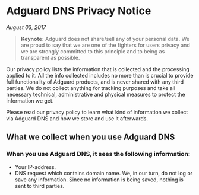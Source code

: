 # Adguard DNS Privacy Notice
*August 03, 2017*
> **Keynote:** Adguard does not share/sell any of your personal data. We are proud to say that we are one of the fighters for users privacy and we are strongly committed to this principle and to being as transparent as possible.

Our privacy policy lists the information that is collected and the processing applied to it. All the info collected includes no more than is crucial to provide full functionality of Adguard products, and is never shared with any third parties. We do not collect anything for tracking purposes and take all necessary technical, administrative and physical measures to protect the information we get.

Please read our privacy policy to learn what kind of information we collect via Adguard DNS and how we store and use it afterwards.

## What we collect when you use Adguard DNS
### When you use Adguard DNS, it sees the following information:
* Your IP-address.
* DNS request which contains domain name.
We, in our turn, do not log or save any information. Since no information is being saved, nothing is sent to third parties.
